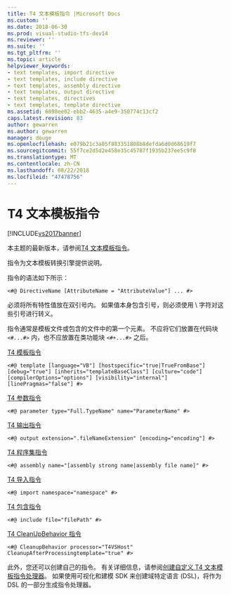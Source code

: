```yaml
---
title: T4 文本模板指令 |Microsoft Docs
ms.custom: ''
ms.date: 2018-06-30
ms.prod: visual-studio-tfs-dev14
ms.reviewer: ''
ms.suite: ''
ms.tgt_pltfrm: ''
ms.topic: article
helpviewer_keywords:
- text templates, import directive
- text templates, include directive
- text templates, assembly directive
- text templates, output directive
- text templates, directives
- text templates, template directive
ms.assetid: 6898ee02-ebb2-4635-a4e9-350774c13cf2
caps.latest.revision: 83
author: gewarren
ms.author: gewarren
manager: douge
ms.openlocfilehash: e079b21c3a85f883351808b8defda6d0d68619f7
ms.sourcegitcommit: 55f7ce2d5d2e458e35c45787f1935b237ee5c9f8
ms.translationtype: MT
ms.contentlocale: zh-CN
ms.lasthandoff: 08/22/2018
ms.locfileid: "47478756"
---
```

# <a name="t4-text-template-directives"></a>T4 文本模板指令
[!INCLUDE[vs2017banner](../includes/vs2017banner.md)]

本主题的最新版本，请参阅[T4 文本模板指令](https://docs.microsoft.com/visualstudio/modeling/t4-text-template-directives)。  
  
指令为文本模板转换引擎提供说明。  
  
 指令的语法如下所示：  
  
```  
<#@ DirectiveName [AttributeName = "AttributeValue"] ... #>  
```  
  
 必须将所有特性值放在双引号内。 如果值本身包含引号，则必须使用 \ 字符对这些引号进行转义。  
  
 指令通常是模板文件或包含的文件中的第一个元素。 不应将它们放置在代码块 `<#...#>` 内，也不应放置在类功能块 `<#+...#>` 之后。  
  
 [T4 模板指令](../modeling/t4-template-directive.md)  
 ```  
<#@ template [language="VB"] [hostspecific="true|TrueFromBase"] [debug="true"] [inherits="templateBaseClass"] [culture="code"] [compilerOptions="options"] [visibility="internal"] [linePragmas="false"] #>  
```  
  
 [T4 参数指令](../modeling/t4-parameter-directive.md)  
 ```  
<#@ parameter type="Full.TypeName" name="ParameterName" #>  
```  
  
 [T4 输出指令](../modeling/t4-output-directive.md)  
 ```  
<#@ output extension=".fileNameExtension" [encoding="encoding"] #>  
```  
  
 [T4 程序集指令](../modeling/t4-assembly-directive.md)  
 ```  
<#@ assembly name="[assembly strong name|assembly file name]" #>  
```  
  
 [T4 导入指令](../modeling/t4-import-directive.md)  
 ```  
<#@ import namespace="namespace" #>  
```  
  
 [T4 包含指令](../modeling/t4-include-directive.md)  
 ```  
<#@ include file="filePath" #>  
```  
  
 [T4 CleanUpBehavior 指令](../modeling/t4-cleanupbehavior-directive.md)  
 ```  
<#@ CleanupBehavior processor="T4VSHost" CleanupAfterProcessingtemplate="true" #>  
```  
  
 此外，您还可以创建自己的指令。 有关详细信息，请参阅[创建自定义 T4 文本模板指令处理器](../modeling/creating-custom-t4-text-template-directive-processors.md)。 如果使用可视化和建模 SDK 来创建域特定语言 (DSL)，将作为 DSL 的一部分生成指令处理器。



